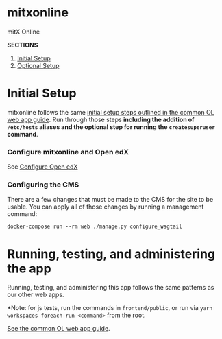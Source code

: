 # mitxonline
mitX Online

**SECTIONS**
1. [Initial Setup](#initial-setup)
1. [Optional Setup](#optional-setup)

# Initial Setup

mitxonline follows the same [initial setup steps outlined in the common OL web app guide](http://mitodl.github.io/handbook/common-web-app-guide.html).
Run through those steps **including the addition of `/etc/hosts` aliases and the optional step for running the
`createsuperuser` command**.

### Configure mitxonline and Open edX

See [Configure Open edX](docs/source/configuration/open_edx.rst)

### Configuring the CMS

There are a few changes that must be made to the CMS for the site
to be usable. You can apply all of those changes by running a management command:

```
docker-compose run --rm web ./manage.py configure_wagtail
```

# Running, testing, and administering the app

Running, testing, and administering this app follows the same patterns as our other web apps. 

*Note: for js tests, run the commands in `frontend/public`, or run via `yarn workspaces foreach run <command>` from the root.

[See the common OL web app guide](http://mitodl.github.io/handbook/common-web-app-guide.html#running-and-accessing-the-app).
